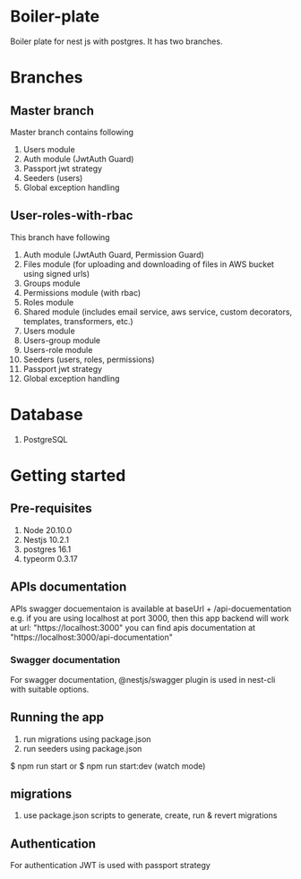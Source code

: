 # Boiler-plate
Boiler plate for nest js with postgres. It has two branches. 

# Branches

## Master branch

Master branch contains following

1. Users module
2. Auth module (JwtAuth Guard)
3. Passport jwt strategy
4. Seeders (users)
5. Global exception handling 

## User-roles-with-rbac

This branch have following 

1. Auth module (JwtAuth Guard, Permission Guard)
2. Files module (for uploading and downloading of files in AWS bucket using signed urls)
3. Groups module
4. Permissions module (with rbac)
5. Roles module
6. Shared module (includes email service, aws service, custom decorators, templates, transformers, etc.)
8. Users module
9. Users-group module
10. Users-role module
11. Seeders (users, roles, permissions)
12. Passport jwt strategy
13. Global exception handling

# Database
1. PostgreSQL 

# Getting started

## Pre-requisites
1. Node 20.10.0
2. Nestjs 10.2.1
3. postgres 16.1
4. typeorm 0.3.17

## APIs documentation 
APIs swagger docuementaion is available at baseUrl + /api-docuementation
e.g.
if you are using localhost at port 3000, then this app backend will work at url: "https://localhost:3000"
you can find apis documentation at "https://localhost:3000/api-documentation" 

### Swagger documentation
For swagger documentation, @nestjs/swagger plugin is used in nest-cli with suitable options.

## Running the app

1. run migrations using package.json
2. run seeders using package.json

$ npm run start 
or
$ npm run start:dev (watch mode)

## migrations
1. use package.json scripts to generate, create, run & revert migrations

## Authentication
For authentication JWT is used with passport strategy
